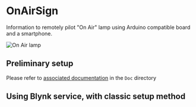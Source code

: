 # OnAirSign
Information to remotely pilot "On Air" lamp using Arduino compatible board and a smartphone.

![On Air lamp](./Doc/onairlamp1.png)

## Preliminary setup
Please refer to [associated documentation](Doc/README.md) in the `Doc` directory

## Using Blynk service, with classic setup method
